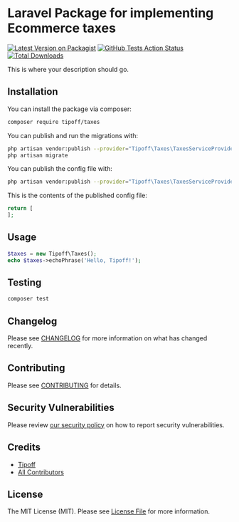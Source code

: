 # Laravel Package for implementing Ecommerce taxes

[![Latest Version on Packagist](https://img.shields.io/packagist/v/tipoff/taxes.svg?style=flat-square)](https://packagist.org/packages/tipoff/taxes)
[![GitHub Tests Action Status](https://img.shields.io/github/workflow/status/tipoff/taxes/run-tests?label=tests)](https://github.com/tipoff/taxes/actions?query=workflow%3ATests+branch%3Amaster)
[![Total Downloads](https://img.shields.io/packagist/dt/tipoff/taxes.svg?style=flat-square)](https://packagist.org/packages/tipoff/taxes)


This is where your description should go.

## Installation

You can install the package via composer:

```bash
composer require tipoff/taxes
```

You can publish and run the migrations with:

```bash
php artisan vendor:publish --provider="Tipoff\Taxes\TaxesServiceProvider" --tag="taxes-migrations"
php artisan migrate
```

You can publish the config file with:
```bash
php artisan vendor:publish --provider="Tipoff\Taxes\TaxesServiceProvider" --tag="taxes-config"
```

This is the contents of the published config file:

```php
return [
];
```

## Usage

```php
$taxes = new Tipoff\Taxes();
echo $taxes->echoPhrase('Hello, Tipoff!');
```

## Testing

```bash
composer test
```

## Changelog

Please see [CHANGELOG](CHANGELOG.md) for more information on what has changed recently.

## Contributing

Please see [CONTRIBUTING](.github/CONTRIBUTING.md) for details.

## Security Vulnerabilities

Please review [our security policy](../../security/policy) on how to report security vulnerabilities.

## Credits

- [Tipoff](https://github.com/tipoff)
- [All Contributors](../../contributors)

## License

The MIT License (MIT). Please see [License File](LICENSE.md) for more information.

